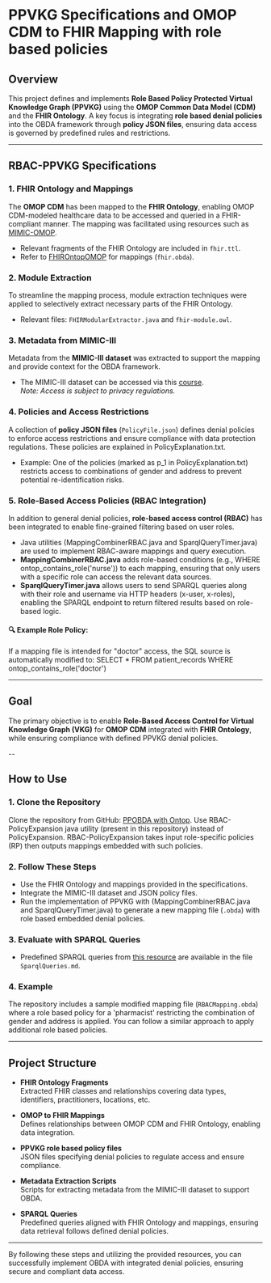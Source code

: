 # PPVKG Specifications and OMOP CDM to FHIR Mapping with role based policies

## Overview

This project defines and implements **Role Based Policy Protected Virtual Knowledge Graph (PPVKG)** using the **OMOP Common Data Model (CDM)** and the **FHIR Ontology**. A key focus is integrating **role based denial policies** into the OBDA framework through **policy JSON files**, ensuring data access is governed by predefined rules and restrictions.

---

## RBAC-PPVKG Specifications

### 1. **FHIR Ontology and Mappings**  
The **OMOP CDM** has been mapped to the **FHIR Ontology**, enabling OMOP CDM-modeled healthcare data to be accessed and queried in a FHIR-compliant manner. The mapping was facilitated using resources such as [MIMIC-OMOP](https://github.com/MIT-LCP/mimic-omop).  
- Relevant fragments of the FHIR Ontology are included in `fhir.ttl`.
- Refer to [FHIROntopOMOP](https://github.com/fhircat/FHIROntopOMOP/tree/main) for mappings (`fhir.obda`).

### 2. **Module Extraction**  
To streamline the mapping process, module extraction techniques were applied to selectively extract necessary parts of the FHIR Ontology.  
- Relevant files: `FHIRModularExtractor.java` and `fhir-module.owl`.

### 3. **Metadata from MIMIC-III**  
Metadata from the **MIMIC-III dataset** was extracted to support the mapping and provide context for the OBDA framework.  
- The MIMIC-III dataset can be accessed via this [course](https://wiki.knox.cs.aau.dk/mimic-iii_extraction/MIMIC-III).  
  *Note: Access is subject to privacy regulations.*

### 4. **Policies and Access Restrictions**  
A collection of **policy JSON files** (`PolicyFile.json`) defines denial policies to enforce access restrictions and ensure compliance with data protection regulations. These policies are explained in PolicyExplanation.txt.

- Example: One of the policies (marked as p_1 in PolicyExplanation.txt) restricts access to combinations of gender and address to prevent potential re-identification risks.
### 5. **Role-Based Access Policies (RBAC Integration)**  
In addition to general denial policies, **role-based access control (RBAC)** has been integrated to enable fine-grained filtering based on user roles.

- Java utilities (MappingCombinerRBAC.java and SparqlQueryTimer.java) are used to implement RBAC-aware mappings and query execution.
- **MappingCombinerRBAC.java** adds role-based conditions (e.g., WHERE ontop_contains_role('nurse')) to each mapping, ensuring that only users with a specific role can access the relevant data sources.
- **SparqlQueryTimer.java** allows users to send SPARQL queries along with their role and username via HTTP headers (x-user, x-roles), enabling the SPARQL endpoint to return filtered results based on role-based logic.

#### 🔍 Example Role Policy:
If a mapping file is intended for "doctor" access, the SQL source is automatically modified to:
SELECT * FROM patient_records WHERE ontop_contains_role('doctor')

---

## Goal

The primary objective is to enable **Role-Based Access Control for Virtual Knowledge Graph (VKG)** for **OMOP CDM** integrated with **FHIR Ontology**, while ensuring compliance with defined PPVKG denial policies.

--

## How to Use

### 1. Clone the Repository  
Clone the repository from GitHub:
[PPOBDA with Ontop](https://github.com/divyabaura/PPOBDA-with-Ontop).
Use RBAC-PolicyExpansion java utility (present in this repository) instead of PolicyExpansion.
RBAC-PolicyExpansion takes input role-specific policies (RP) then outputs mappings embedded with such policies.

### 2. Follow These Steps  
- Use the FHIR Ontology and mappings provided in the specifications.
- Integrate the MIMIC-III dataset and JSON policy files.
- Run the implementation of PPVKG with (MappingCombinerRBAC.java and SparqlQueryTimer.java) to generate a new mapping file (`.obda`) with role based embedded denial policies.

### 3. Evaluate with SPARQL Queries  
- Predefined SPARQL queries from [this resource](https://github.com/fhircat/FHIROntopOMOP/blob/main/evaluation/jbi-2022-queries.md) are available in the file `SparqlQueries.md`.

### 4. Example  
The repository includes a sample modified mapping file (`RBACMapping.obda`) where a role based policy for a 'pharmacist' restricting the combination of gender and address is applied. You can follow a similar approach to apply additional role based policies. 


---

## Project Structure

- **FHIR Ontology Fragments**  
  Extracted FHIR classes and relationships covering data types, identifiers, practitioners, locations, etc.

- **OMOP to FHIR Mappings**  
  Defines relationships between OMOP CDM and FHIR Ontology, enabling data integration.

- **PPVKG role based policy files**  
  JSON files specifying denial policies to regulate access and ensure compliance.

- **Metadata Extraction Scripts**  
  Scripts for extracting metadata from the MIMIC-III dataset to support OBDA.

- **SPARQL Queries**  
  Predefined queries aligned with FHIR Ontology and mappings, ensuring data retrieval follows defined denial policies.

---

By following these steps and utilizing the provided resources, you can successfully implement OBDA with integrated denial policies, ensuring secure and compliant data access.

